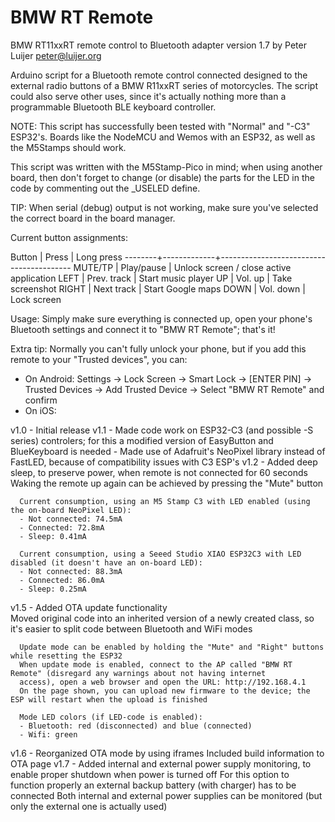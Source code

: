 # BMW RT Remote

BMW RT11xxRT remote control to Bluetooth adapter version 1.7 by Peter Luijer <peter@luijer.org>

Arduino script for a Bluetooth remote control connected designed to the external radio buttons of a BMW R11xxRT series of motorcycles.
The script could also serve other uses, since it's actually nothing more than a programmable Bluetooth BLE keyboard controller.

NOTE: This script has successfully been tested with "Normal" and "-C3" ESP32's.
Boards like the NodeMCU and Wemos with an ESP32, as well as the M5Stamps should work.

This script was written with the M5Stamp-Pico in mind; when using another board, then don't forget to change (or disable)
the parts for the LED in the code by commenting out the _USELED define.

TIP: When serial (debug) output is not working, make sure you've selected the correct board in the board manager.

Current button assignments:

Button  | Press       | Long press
--------+-------------+-----------------------------------------
MUTE/TP | Play/pause  | Unlock screen / close active application
LEFT    | Prev. track | Start music player
UP      | Vol. up     | Take screenshot
RIGHT   | Next track  | Start Google maps
DOWN    | Vol. down   | Lock screen

Usage:
Simply make sure everything is connected up, open your phone's Bluetooth settings and connect it to "BMW RT Remote"; that's it!

Extra tip:
Normally you can't fully unlock your phone, but if you add this remote to your "Trusted devices", you can:
- On Android: Settings -> Lock Screen -> Smart Lock -> [ENTER PIN] -> Trusted Devices -> Add Trusted Device -> Select "BMW RT Remote" and confirm
- On iOS: <To-be-investigated>

v1.0 - Initial release
v1.1 - Made code work on ESP32-C3 (and possible -S series) controlers; for this a modified version of EasyButton and BlueKeyboard is needed
	- Made use of Adafruit's NeoPixel library instead of FastLED, because of compatibility issues with C3 ESP's
v1.2 - Added deep sleep, to preserve power, when remote is not connected for 60 seconds
	  Waking the remote up again can be achieved by pressing the "Mute" button
	  
	  Current consumption, using an M5 Stamp C3 with LED enabled (using the on-board NeoPixel LED):
	  - Not connected: 74.5mA
	  - Connected: 72.8mA
	  - Sleep: 0.41mA

	  Current consumption, using a Seeed Studio XIAO ESP32C3 with LED disabled (it doesn't have an on-board LED):
	  - Not connected: 88.3mA
	  - Connected: 86.0mA      
	  - Sleep: 0.25mA              
v1.5 - Added OTA update functionality   
	  Moved original code into an inherited version of a newly created class, so it's easier to split code between Bluetooth 
	  and WiFi modes
	  
	  Update mode can be enabled by holding the "Mute" and "Right" buttons while resetting the ESP32
	  When update mode is enabled, connect to the AP called "BMW RT Remote" (disregard any warnings about not having internet
	  access), open a web browser and open the URL: http://192.168.4.1 
	  On the page shown, you can upload new firmware to the device; the ESP will restart when the upload is finished
	  
	  Mode LED colors (if LED-code is enabled):
	  - Bluetooth: red (disconnected) and blue (connected)
	  - Wifi: green
v1.6 - Reorganized OTA mode by using iframes
	  Included build information to OTA page
v1.7 - Added internal and external power supply monitoring, to enable proper shutdown when power is turned off 
	  For this option to function properly an external backup battery (with charger) has to be connected
	  Both internal and external power supplies can be monitored (but only the external one is actually used) 
